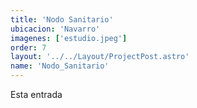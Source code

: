 ```yaml
---
title: 'Nodo Sanitario'
ubicacion: 'Navarro'
imagenes: ['estudio.jpeg']
order: 7
layout: '../../Layout/ProjectPost.astro'
name: 'Nodo_Sanitario'
---
```


Esta entrada 